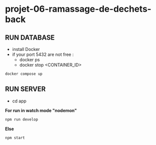 # projet-06-ramassage-de-dechets-back

## RUN DATABASE

- install Docker
- if your port 5432 are not free :
  - docker ps
  - docker stop <CONTAINER_ID>

```zsh
docker compose up
```

## RUN SERVER

- cd app

**For run in watch mode "nodemon"**

```zsh
npm run develop
```

**Else**

```zsh
npm start
```
